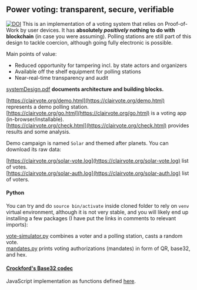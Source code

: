 ## <a name="soa"></a>Power voting: transparent, secure, verifiable
[![DOI](https://zenodo.org/badge/574666861.svg)](https://zenodo.org/badge/latestdoi/574666861)
This is an implementation of a voting system that relies on Proof-of-Work by user devices. It has **absolutely _positively_ nothing to do with blockchain** (in case you were assuming). Polling stations are still part of this design to tackle coercion, although going fully electronic is possible.

Main points of value:
- Reduced opportunity for tampering incl. by state actors and organizers
- Available off the shelf equipment for polling stations
- Near-real-time transparency and audit 

[systemDesign.pdf](https://github.com/psvz/clairvote/blob/main/systemDesign.pdf) **documents architecture and building blocks.**  

[https://clairvote.org/demo.html](https://clairvote.org/demo.html) represents a demo polling station.  
[https://clairvote.org/go.html](https://clairvote.org/go.html) is a voting app (in-browser/installable).  
[https://clairvote.org/check.html](https://clairvote.org/check.html) provides results and some analysis.  

Demo campaign is named `Solar` and themed after planets. You can download its raw data:  

[https://clairvote.org/solar-vote.log](https://clairvote.org/solar-vote.log) list of votes.  
[https://clairvote.org/solar-auth.log](https://clairvote.org/solar-auth.log) list of voters.  

#### Python
You can try and do `source bin/activate` inside cloned folder to rely on `venv` virtual environment, although it is not very stable, and you will likely end up installing a few packages (I have put the links in comments to relevant imports):  

[vote-simulator.py](https://github.com/psvz/clairvote/blob/main/vote-simulator.py) combines a voter and a polling station, casts a random vote.  
[mandates.py](https://github.com/psvz/clairvote/blob/main/mandates.py) prints voting authorizations (mandates) in form of QR, base32, and hex.  

#### [Crockford's Base32 codec](https://www.crockford.com/base32.html)
JavaScript implementation as functions defined [here](https://github.com/psvz/clairvote/blob/main/frontend/dyn.js).
